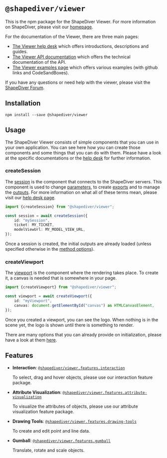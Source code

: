 # `@shapediver/viewer`

This is the npm package for the ShapeDiver Viewer.
For more information on ShapeDiver, please visit our [homepage](https://shapediver.com/).

For the documentation of the Viewer, there are three main pages:

- [The Viewer help desk](https://help.shapediver.com/doc/viewer) which offers introductions, descriptions and guides.
- [The Viewer API documentation](https://viewer.shapediver.com/v3/latest/api/index.html) which offers the technical documentation of the API.
- [The Viewer examples page](https://viewer.shapediver.com/v3/examples/index.html) which offers various examples (with github links and CodeSandBoxes).

If you have any questions or need help with the viewer, please visit the [ShapeDiver Forum](https://forum.shapediver.com/).

## Installation

```
npm install --save @shapediver/viewer
```

## Usage

The ShapeDiver Viewer consists of simple components that you can use in your own application. You can see here how you can create those components and some things that you can do with them. Please have a look at the specific documentations or the [help desk](https://help.shapediver.com/doc/Viewer.1836580882.html) for further information.

### createSession

The [session](./interfaces/ISessionApi.html) is the component that connects to the ShapeDiver servers. This component is used to change [parameters](./interfaces/IParameterApi.html), to create [exports](./interfaces/IExportApi.html) and to manage the [outputs](./interfaces/IOutputApi.html). For more information on what all of these terms mean, please visit our [help desk page](https://help.shapediver.com/doc/sessions).

```typescript
import {createSession} from "@shapediver/viewer";

const session = await createSession({
	id: "mySession",
	ticket: MY_TICKET,
	modelViewUrl: MY_MODEL_VIEW_URL,
});
```

Once a session is created, the initial outputs are already loaded (unless specified otherwise in the [method options](./modules.html#createSession)).

### createViewport

The [viewport](./interfaces/IViewportApi.html) is the component where the rendering takes place. To create it, a canvas is needed that is somewhere in your page.

```typescript
import {createViewport} from "@shapediver/viewer";

const viewport = await createViewport({
	id: "myViewport",
	canvas: document.getElementById("canvas") as HTMLCanvasElement,
});
```

Once you created a viewport, you can see the logo. When nothing is in the scene yet, the logo is shown until there is something to render.

There are many options that you can already provide on initialization, please have a look at them [here](./modules.html#createViewport).

## Features

- **Interaction**: [`@shapediver/viewer.features.interaction`](./features/interaction/index.html)

    To select, drag and hover objects, please use our interaction feature package.

- **Attribute Visualization**: [`@shapediver/viewer.features.attribute-visualization`](./features/attribute-visualization/index.html)

    To visualize the attributes of objects, please use our attribute visualization feature package.

- **Drawing Tools**: [`@shapediver/viewer.features.drawing-tools`](./features/drawing-tools/index.html)

    To create and edit point and line data.

- **Gumball**: [`@shapediver/viewer.features.gumball`](./features/gumball/index.html)

    Translate, rotate and scale objects.
